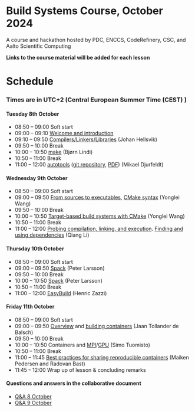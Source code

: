 # Build Systems Course, October 2024

A course and hackathon hosted by PDC, ENCCS, CodeRefinery, CSC, and Aalto Scientific Computing

**Links to the course material will be added for each lesson**

# Schedule
### Times are in UTC+2 (Central European Summer Time (CEST) )

#### Tuesday 8th October

- 08:50 – 09:00 Soft start
- 09:00 – 09:10 [Welcome and introduction](https://github.com/PDC-support/build-systems-course/blob/main/presentations/welcome.pdf)
- 09:10 – 09:50 [Compilers/Linkers/Libraries](https://github.com/PDC-support/comp-link-lib/blob/main/comp-link-lib.pdf) (Johan Hellsvik)
- 09:50 – 10:00 Break
- 10:00 – 10:50 [make](https://coderefinery.github.io/make-lesson/index.html) (Bjørn Lindi)
- 10:50 – 11:00 Break
- 11:00 – 12:00 [autotools](https://github.com/PDC-support/introduction-to-autotools.git) ([git repository](https://github.com/PDC-support/introduction-to-autotools.git), [PDF](https://github.com/PDC-support/introduction-to-autotools/raw/main/README.pdf)) (Mikael Djurfeldt)

#### Wednesday 9th October

- 08:50 – 09:00 Soft start
- 09:00 – 09:50 [From sources to executables](https://enccs.github.io/intro-cmake/hello-cmake/), [CMake syntax](https://enccs.github.io/intro-cmake/cmake-syntax/) (Yonglei Wang)
- 09:50 – 10:00 Break
- 10:00 – 10:50 [Target-based build systems with CMake](https://enccs.github.io/intro-cmake/targets/) (Yonglei Wang)
- 10:50 – 11:00 Break
- 11:00 – 12:00 [Probing compilation, linking, and execution](https://enccs.github.io/intro-cmake/probing/). [Finding and using dependencies](https://enccs.github.io/intro-cmake/dependencies/) (Qiang Li)

#### Thursday 10th October

- 08:50 – 09:00 Soft start
- 09:00 – 09:50 [Spack](https://github.com/PDC-support/build-systems-course/blob/main/presentations/Spack/SpackLecture1.pdf) (Peter Larsson)
- 09:50 – 10:00 Break
- 10:00 – 10:50 [Spack](https://github.com/PDC-support/build-systems-course/blob/main/presentations/Spack/SpackLecture1.pdf) (Peter Larsson)
- 10:50 – 11:00 Break
- 11:00 – 12:00 [EasyBuild](https://github.com/PDC-support/build-systems-course/blob/main/presentations/easybuild/easybuild.pdf)  (Henric Zazzi)

#### Friday 11th October

- 08:50 – 09:00 Soft start
- 09:00 – 09:50 [Overview](https://coderefinery.github.io/hpc-containers/intro_and_motivation/) and [building containers](https://coderefinery.github.io/hpc-containers/building_images/) (Jaan Tollander de Balsch)
- 09:50 – 10:00 Break
- 10:00 – 10:50 Containers and [MPI](https://coderefinery.github.io/hpc-containers/mpi/)/[GPU](https://coderefinery.github.io/hpc-containers/gpus/) (Simo Tuomisto)
- 10:50 – 11:00 Break
- 11:00 – 11:45 [Best practices for sharing reproducible containers](https://coderefinery.github.io/hpc-containers/sharing/) (Maiken Pedersen and Radovan Bast)
- 11:45 – 12:00 Wrap up of lesson & concluding remarks

#### Questions and answers in the collaborative document

- [Q&A 8 October](https://github.com/PDC-support/build-systems-course/blob/main/collaborativedoc/collaborativedoc8oct.md)
- [Q&A 9 October](https://github.com/PDC-support/build-systems-course/blob/main/collaborativedoc/collaborativedoc9oct.md)
